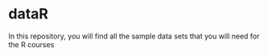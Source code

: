 # dataR

In this repository, you will find all the sample data sets that you will need for the R courses

